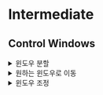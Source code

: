 # Intermediate

## Control Windows
<details>
<summary>윈도우 분할</summary>
<div markdown="1">

- :sp || :split || Ctrl+w+s: split horizontally
- :vs || :vertical split || Ctrl+w+v: split vertically

</div>
</details>

<details>
<summary>원하는 윈도우로 이동</summary>
<div markdown="1">

- Ctrl+w+w: 다음 윈도우로 이동.
- Ctrl+w+h: 왼쪽 윈도우로 이동.
- Ctrl+w+j: 아래쪽 윈도우로 이동.
- Ctrl+w+k: 위쪽 윈도우로 이동.
- Ctrl+w+l: 오른쪽 윈도우로 이동.

</div>
</details>

<details>
<summary>윈도우 조정</summary>
<div markdown="1">

- Ctrl+w+x: 현재 윈도우와 가장 최근에 사용한 윈도우의 위치를 바꿈.
- Ctrl+w+=: 모든 윈도우의 크기를 균등하게 함.
- Ctrl+w+(n)<: 현재 윈도우의 크기를 오른쪽으로 n만큼 확대.
- Ctrl+w+(n)>: 현재 윈도우의 크기를 오른쪽으로 n만큼 축소.
- Ctrl+w+_: 현재 윈도우를 수평으로 최대화.
- Ctrl+w+|: 현재 윈도우를 수직으로 최대화.

</div>

<details>
<summary>윈도우 종료</summary>
<div markdown="1">

- :q || Ctrl+w+q: 현재 윈도우 종료.
- :w: 현재 윈도우에 열린 파일의 데이터 저장.

- :wq는 파일을 저장하고 윈도우를 종료한다.
- :qa, :wa는 버퍼에 담긴 모든 파일에 명령을 수행한다. :wqa로 응용 가능.

</div>
</details>
